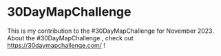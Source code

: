 # 30DayMapChallenge
This is my contribution to the #30DayMapChallenge for November 2023.  
About the #30DayMapChallenge , check out https://30daymapchallenge.com/ !

